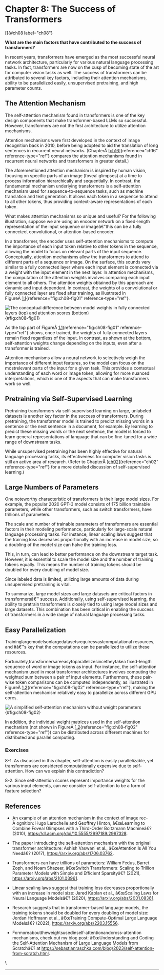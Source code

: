 







# Chapter 8: The Success of Transformers [](#chapter-8-the-success-of-transformers)

[]{#ch08 label="ch08"}

**What are the main factors that have contributed to the success of
transformers?**

In recent years, transformers have emerged as the most successful neural
network architecture, particularly for various natural language
processing tasks. In fact, transformers are now on the cusp of becoming
state of the art for computer vision tasks as well. The success of
transformers can be attributed to several key factors, including their
attention mechanisms, ability to be parallelized easily, unsupervised
pretraining, and high parameter counts.

## The Attention Mechanism [](#the-attention-mechanism)

The self-attention mechanism found in transformers is one of the key
design components that make transformer-based LLMs so successful.
However, transformers are not the first architecture to utilize
attention mechanisms.

Attention mechanisms were first developed in the context of image
recognition back in 2010, before being adopted to aid the translation of
long sentences in recurrent neural networks.
(ChapterÂ [\[ch16\]](../ch16){reference="ch16" reference-type="ref"}
compares the attention mechanisms found in recurrent neural networks and
transformers in greater detail.)

The aforementioned attention mechanism is inspired by human vision,
focusing on specific parts of an image (foveal glimpses) at a time to
process information hierarchically and sequentially. In contrast, the
fundamental mechanism underlying transformers is a self-attention
mechanism used for sequence-to-sequence tasks, such as machine
translation and text generation. It allows each token in a sequence to
attend to all other tokens, thus providing context-aware representations
of each token.

What makes attention mechanisms so unique and useful? For the following
illustration, suppose we are using an encoder network on a fixed-length
representation of the input sequence or imageâ€"this can be a fully
connected, convolutional, or attention-based encoder.

In a transformer, the encoder uses self-attention mechanisms to compute
the importance of each input token relative to other tokens in the
sequence, allowing the model to focus on relevant parts of the input
sequence. Conceptually, attention mechanisms allow the transformers to
attend to different parts of a sequence or image. On the surface, this
sounds very similar to a fully connected layer where each input element
is connected via a weight with the input element in the next layer. In
attention mechanisms, the computation of the attention weights involves
comparing each input element to all others. The attention weights
obtained by this approach are dynamic and input dependent. In contrast,
the weights of a convolutional or fully connected layer are fixed after
training, as illustrated in
FigureÂ [1.1](#fig:ch08-fig01){reference="fig:ch08-fig01"
reference-type="ref"}.

![The conceptual difference between model weights in fully connected\
layers (top) and attention scores
(bottom)](../images/ch08-fig01.png){#fig:ch08-fig01}

As the top part of
FigureÂ [1.1](#fig:ch08-fig01){reference="fig:ch08-fig01"
reference-type="ref"} shows, once trained, the weights of fully
connected layers remain fixed regardless of the input. In contrast, as
shown at the bottom, self-attention weights change depending on the
inputs, even after a transformer is trained.

Attention mechanisms allow a neural network to selectively weigh the
importance of different input features, so the model can focus on the
mostrelevant parts of the input for a given task. This provides a
contextual understanding of each word or image token, allowing for more
nuanced interpretations, which is one of the aspects that can make
transformers work so well.

## Pretraining via Self-Supervised Learning [](#pretraining-via-self-supervised-learning)

Pretraining transformers via self-supervised learning on large,
unlabeled datasets is another key factor in the success of transformers.
During pretraining, the transformer model is trained to predict missing
words in a sentence or the next sentence in a document, for example. By
learning to predict these missing words or the next sentence, the model
is forced to learn general representations of language that can be
fine-tuned for a wide range of downstream tasks.

While unsupervised pretraining has been highly effective for natural
language processing tasks, its effectiveness for computer vision tasks
is still an active area of research. (Refer to
ChapterÂ [\[ch02\]](../ch02){reference="ch02" reference-type="ref"} for
a more detailed discussion of self-supervised learning.)

## Large Numbers of Parameters [](#large-numbers-of-parameters)

One noteworthy characteristic of transformers is their large model
sizes. For example, the popular 2020 GPT-3 model consists of 175 billion
trainable parameters, while other transformers, such as switch
transformers, have trillions of parameters.

The scale and number of trainable parameters of transformers are
essential factors in their modeling performance, particularly for
large-scale natural language processing tasks. For instance, linear
scaling laws suggest that the training loss decreases proportionally
with an increase in model size, so a doubling of the model size can
halve the training loss.

This, in turn, can lead to better performance on the downstream target
task. However, it is essential to scale the model size and the number of
training tokens equally. This means the number of training tokens should
be doubled for every doubling of model size.

Since labeled data is limited, utilizing large amounts of data during
unsupervised pretraining is vital.

To summarize, large model sizes and large datasets are critical factors
in transformersâ€™ success. Additionally, using self-supervised
learning, the ability to pretrain transformers is closely tied to using
large model sizes and large datasets. This combination has been critical
in enabling the success of transformers in a wide range of natural
language processing tasks.

## Easy Parallelization [](#easy-parallelization)

Traininglargemodelsonlargedatasetsrequiresvastcomputational resources,
and itâ€™s key that the computations can be parallelized to utilize
these resources.

Fortunately,transformersareeasytoparallelizesincetheytakea fixed-length
sequence of word or image tokens as input. For instance, the
self-attention mechanism used in most transformer architectures involves
computing the weighted sum between a pair of input elements.
Furthermore, these pair-wise token comparisons can be computed
independently, as illustrated in
FigureÂ [1.2](#fig:ch08-fig02){reference="fig:ch08-fig02"
reference-type="ref"}, making the self-attention mechanism relatively
easy to parallelize across different GPU cores.

![A simplified self-attention mechanism without\
weight parameters](../images/ch08-fig02.png){#fig:ch08-fig02}

In addition, the individual weight matrices used in the self-attention
mechanism (not shown in
FigureÂ [1.2](#fig:ch08-fig02){reference="fig:ch08-fig02"
reference-type="ref"}) can be distributed across different machines for
distributed and parallel computing.

### Exercises [](#exercises)

8-1. As discussed in this chapter, self-attention is easily
parallelizable, yet transformers are considered computationally
expensive due to self-attention. How can we explain this contradiction?

8-2. Since self-attention scores represent importance weights for the
various input elements, can we consider self-attention to be a form of
feature selection?

## References [](#references)

- An example of an attention mechanism in the context of image rec-
  Â ognition: Hugo Larochelle and Geoffrey Hinton, â€œLearning to
  Combine Foveal Glimpses with a Third-Order Boltzmann Machineâ€?
  (2010), <https://dl.acm.org/doi/10.5555/2997189.2997328>.

- The paper introducing the self-attention mechanism with the original
  transformer architecture: Ashish Vaswani et al., â€œAttention Is All
  You Needâ€? (2017), <https://arxiv.org/abs/1706.03762>.

- Transformers can have trillions of parameters: William Fedus, Barret
  Zoph, and Noam Shazeer, â€œSwitch Transformers: Scaling to Trillion
  Parameter Models with Simple and Efficient Sparsityâ€? (2021),
  <https://arxiv.org/abs/2101.03961>.

- Linear scaling laws suggest that training loss decreases
  proportionally with an increase in model size: Jared Kaplan et al.,
  â€œScaling Laws for Neural Language Modelsâ€? (2020),
  <https://arxiv.org/abs/2001.08361>.

- Research suggests that in transformer-based language models, the
  training tokens should be doubled for every doubling of model size:
  Jordan Hoffmann et al., â€œTraining Compute-Optimal Large Language
  Modelsâ€? (2022), <https://arxiv.org/abs/2203.15556>.

- Formoreabouttheweightsusedinself-attentionandcross-attention
  mechanisms, check out my blog post: â€œUnderstanding and Coding the
  Self-Attention Mechanism of Large Language Models from Scratchâ€? at
  <https://sebastianraschka.com/blog/2023/self-attention-from-scratch.html>.

\

------------------------------------------------------------------------


